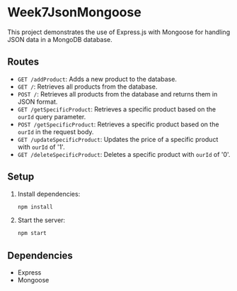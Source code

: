 # Week7JsonMongoose

This project demonstrates the use of Express.js with Mongoose for handling JSON data in a MongoDB database.

## Routes

- `GET /addProduct`: Adds a new product to the database.
- `GET /`: Retrieves all products from the database.
- `POST /`: Retrieves all products from the database and returns them in JSON format.
- `GET /getSpecificProduct`: Retrieves a specific product based on the `ourId` query parameter.
- `POST /getSpecificProduct`: Retrieves a specific product based on the `ourId` in the request body.
- `GET /updateSpecificProduct`: Updates the price of a specific product with `ourId` of '1'.
- `GET /deleteSpecificProduct`: Deletes a specific product with `ourId` of '0'.

## Setup

1. Install dependencies:
    ```bash
    npm install
    ```

2. Start the server:
    ```bash
    npm start
    ```

## Dependencies

- Express
- Mongoose
